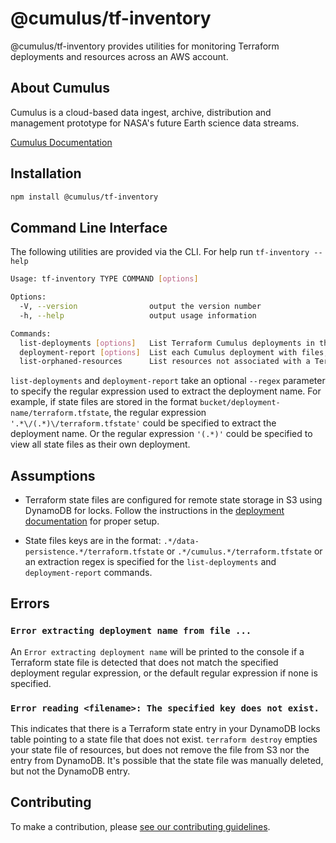 # @cumulus/tf-inventory

@cumulus/tf-inventory provides utilities for monitoring Terraform deployments and resources across an AWS account.

## About Cumulus

Cumulus is a cloud-based data ingest, archive, distribution and management prototype for NASA's future Earth science data streams.

[Cumulus Documentation](https://nasa.github.io/cumulus)

## Installation

```bash
npm install @cumulus/tf-inventory
```

## Command Line Interface

The following utilities are provided via the CLI. For help run `tf-inventory --help`

```bash
Usage: tf-inventory TYPE COMMAND [options]

Options:
  -V, --version                output the version number
  -h, --help                   output usage information

Commands:
  list-deployments [options]   List Terraform Cumulus deployments in the account
  deployment-report [options]  List each Cumulus deployment with files, number of resources, and last update date
  list-orphaned-resources      List resources not associated with a Terraform deployment, currently supports ECS, EC2, and Elasticsearch
```

`list-deployments` and `deployment-report` take an optional `--regex` parameter to specify the regular expression used to extract the deployment name. For example, if state files are stored in the format `bucket/deployment-name/terraform.tfstate`, the regular expression `'.*\/(.*)\/terraform.tfstate'` could be specified to extract the deployment name. Or the regular expression `'(.*)'` could be specified to view all state files as their own deployment.

## Assumptions

- Terraform state files are configured for remote state storage in S3 using DynamoDB for locks. Follow the instructions in the [deployment documentation](https://nasa.github.io/cumulus/docs/deployment/#create-resources-for-terraform-state) for proper setup.

- State files keys are in the format: `.*/data-persistence.*/terraform.tfstate` or `.*/cumulus.*/terraform.tfstate` or an extraction regex is specified for the `list-deployments` and `deployment-report` commands.

## Errors

### `Error extracting deployment name from file ...`

An `Error extracting deployment name` will be printed to the console if a Terraform state file is detected that does not match the specified deployment regular expression, or the default regular expression if none is specified.

### `Error reading <filename>: The specified key does not exist.`

This indicates that there is a Terraform state entry in your DynamoDB locks table pointing to a state file that does not exist. `terraform destroy` empties your state file of resources, but does not remove the file from S3 nor the entry from DynamoDB. It's possible that the state file was manually deleted, but not the DynamoDB entry.

## Contributing

To make a contribution, please [see our contributing guidelines](https://github.com/nasa/cumulus/blob/master/CONTRIBUTING.md).

